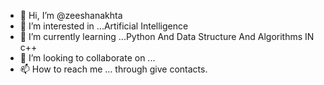 - 👋 Hi, I’m @zeeshanakhta
- 👀 I’m interested in ...Artificial Intelligence 
- 🌱 I’m currently learning ...Python And Data Structure And Algorithms IN c++
- 💞️ I’m looking to collaborate on ...
- 📫 How to reach me ... through give contacts.

<!---
Hi, welcome in this Gig! ** PLEASE CONTACT ME BEFORE PLACING AN ORDER ** If you want to develop an application or any work using Python then you have come to the right place. I will not only do your work but also make it sure that it meets your needs. I can do the following things in Python: >>Simple python programming scripts. >>Object Oriented Programming (OOP) tasks in python. >>GUI based desktop >>Deployment of python application, I Encourage you to SEND me a MESSAGE before PLACING an ORDER, I will have the Opportunity to fully understand your Project.

Languages
--->
